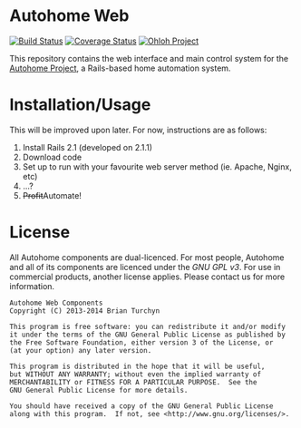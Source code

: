 # Autohome Web

[![Build Status](https://travis-ci.org/autohome/autohome-web.png?branch=master)](https://travis-ci.org/autohome/autohome-web)
[![Coverage Status](https://coveralls.io/repos/autohome/autohome-web/badge.png)](https://coveralls.io/r/autohome/autohome-web)
[![Ohloh Project](https://www.ohloh.net/p/autohome-web/widgets/project_thin_badge.gif)](https://www.ohloh.net/p/autohome-web)

This repository contains the web interface and main control system for the
[Autohome Project](http://autohomeproject.org), a Rails-based home automation system.

# Installation/Usage

This will be improved upon later. For now, instructions are as follows:

1. Install Rails 2.1 (developed on 2.1.1)
2. Download code
3. Set up to run with your favourite web server method (ie. Apache, Nginx, etc)
4. ...?
5. ~~Profit~~Automate!

# License

All Autohome components are dual-licenced. For most people, Autohome and all of
its components are licenced under the _GNU GPL v3_. For use in commercial
products, another license applies. Please contact us for more information.

    Autohome Web Components
    Copyright (C) 2013-2014 Brian Turchyn

    This program is free software: you can redistribute it and/or modify
    it under the terms of the GNU General Public License as published by
    the Free Software Foundation, either version 3 of the License, or
    (at your option) any later version.

    This program is distributed in the hope that it will be useful,
    but WITHOUT ANY WARRANTY; without even the implied warranty of
    MERCHANTABILITY or FITNESS FOR A PARTICULAR PURPOSE.  See the
    GNU General Public License for more details.

    You should have received a copy of the GNU General Public License
    along with this program.  If not, see <http://www.gnu.org/licenses/>.
